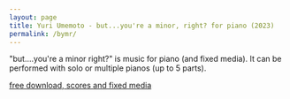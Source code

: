 ```yaml
---
layout: page
title: Yuri Umemoto - but...you're a minor, right? for piano (2023)
permalink: /bymr/
---
```

"but....you're a minor right?" is music for piano (and fixed media). It can be performed with solo or multiple pianos (up to 5 parts).

[free download, scores and fixed media](https://drive.google.com/drive/folders/1xvguJbktrZImtwY2bzzdfZl_jCZk3H3O?usp=sharing/)
